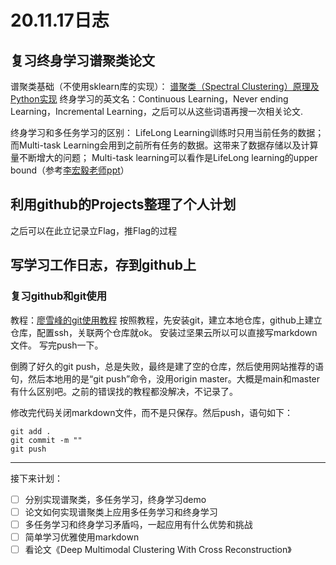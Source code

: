 # 20.11.17日志
## 复习终身学习谱聚类论文

谱聚类基础（不使用sklearn库的实现）：
[谱聚类（Spectral Clustering）原理及Python实现](https://blog.csdn.net/songbinxu/article/details/80838865)
终身学习的英文名：Continuous Learning，Never ending Learning，Incremental Learning，之后可以从这些词语再搜一次相关论文.

终身学习和多任务学习的区别： LifeLong Learning训练时只用当前任务的数据； 而Multi-task Learning会用到之前所有任务的数据。这带来了数据存储以及计算量不断增大的问题； Multi-task learning可以看作是LifeLong learning的upper bound（参考[李宏毅老师ppt](https://zhuanlan.zhihu.com/p/119324185)）

## 利用github的Projects整理了个人计划
之后可以在此立记录立Flag，推Flag的过程

## 写学习工作日志，存到github上
### 复习github和git使用
教程：[廖雪峰的git使用教程](https://www.liaoxuefeng.com/wiki/896043488029600)
按照教程，先安装git，建立本地仓库，github上建立仓库，配置ssh，关联两个仓库就ok。
安装过坚果云所以可以直接写markdown文件。
写完push一下。

倒腾了好久的git push，总是失败，最终是建了空的仓库，然后使用网站推荐的语句，然后本地用的是“git push”命令，没用origin master。大概是main和master有什么区别吧。之前的错误找的教程都没解决，不记录了。

修改完代码关闭markdown文件，而不是只保存。然后push，语句如下：

    git add .
    git commit -m ""
    git push


---
接下来计划：
- [ ] 分别实现谱聚类，多任务学习，终身学习demo
- [ ] 论文如何实现谱聚类上应用多任务学习和终身学习
- [ ] 多任务学习和终身学习矛盾吗，一起应用有什么优势和挑战
- [ ] 简单学习优雅使用markdown
- [ ] 看论文《Deep Multimodal Clustering With Cross Reconstruction》
